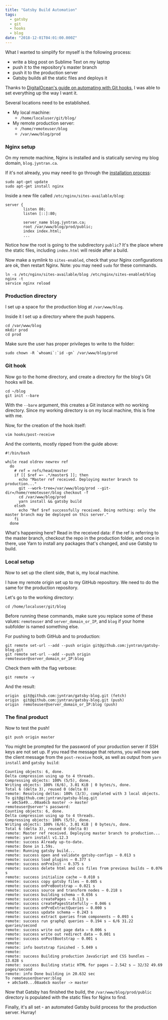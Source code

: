 ```yaml
---
title: "Gatsby Build Automation"
tags:
  - gatsby
  - git
  - hooks
  - blog
date: "2018-12-01T04:01:00.000Z"
---
```


What I wanted to simplify for myself is the following process:
- write a blog post on Sublime Text on my laptop
- push it to the repository's master branch
- push it to the production server
- Gatsby builds all the static files and deploys it

Thanks to [DigitalOcean's guide on automating with Git hooks](https://www.digitalocean.com/community/tutorials/how-to-use-git-hooks-to-automate-development-and-deployment-tasks), I was able to set everything up the way I want it.

Several locations need to be established.
- My local machine:
  - `/home/localuser/git/blog/`
- My remote production server:
  - `/home/remoteuser/blog`
  - `/var/www/blog/prod`

### Nginx setup

On my remote machine, Nginx is installed and is statically serving my blog domain, `blog.jyntran.ca`.

If it's not already, you may need to go through the [installation process](https://www.nginx.com/resources/wiki/start/topics/tutorials/install/):

```
sudo apt-get update
sudo apt-get install nginx
``` 

Inside a new file called `/etc/nginx/sites-available/blog`:

```
server {
        listen 80;
        listen [::]:80;

        server_name blog.jyntran.ca;
        root /var/www/blog/prod/public;
        index index.html;
        ...
```

Notice how the root is going to the subdirectory `public`? It's the place where the static files, including `index.html` will reside after a build.

Now make a symlink to `sites-enabled`, check that your Nginx configurations are ok, then restart Nginx. Note: you may need `sudo` for these commands.

```
ln -s /etc/nginx/sites-available/blog /etc/nginx/sites-enabled/blog
nginx -t
service nginx reload
```

### Production directory

I set up a space for the production blog at `/var/www/blog`.

Inside it I set up a directory where the push happens.

```
cd /var/www/blog
mkdir prod
cd prod
```

Make sure the user has proper privileges to write to the folder:

```
sudo chown -R `whoami`:`id -gn` /var/www/blog/prod
```

### Git hook

Now go to the home directory, and create a directory for the blog's Git hooks will be.

```
cd ~/blog
git init --bare
```

With the `--bare` argument, this creates a Git instance with no working directory. Since my working directory is on my local machine, this is fine with me.

Now, for the creation of the hook itself:

```
vim hooks/post-receive
```

And the contents, mostly ripped from the guide above:
```
#!/bin/bash

while read oldrev newrev ref
  do
    # ref = refs/head/master
    if [[ $ref =~ .*/master$ ]]; then
      echo "Master ref received. Deploying master branch to production..."
      git --work-tree=/var/www/blog/prod --git-dir=/home/remoteuser/blog checkout -f
      cd /var/www/blog/prod
      yarn install && gatsby build
    elseh
      echo "Ref $ref successfully received. Doing nothing: only the master branch may be deployed on this server."
    fi
  done
```   

What's happening here? Read in the received data: if the ref is referring to the master branch, checkout the repo in the production folder, and once in there, use Yarn to install any packages that's changed, and use Gatsby to build.

### Local setup

Now to set up the client side, that is, my local machine.

I have my remote origin set up to my GitHub repository. We need to do the same for the production repository.

Let's go to the working directory:

```
cd /home/localuser/git/blog
```

Before running these commands, make sure you replace some of these values: `remoteuser` and `server_domain_or_IP`, and `blog` if your home subfolder is named something else.

For pushing to both GitHub and to production:

```
git remote set-url --add --push origin git@github.com:jyntran/gatsby-blog.git
git remote set-url --add --push origin remoteuser@server_domain_or_IP:blog

```

Check them with the flag verbose:

```
git remote -v
```

And the result:

```
origin	git@github.com:jyntran/gatsby-blog.git (fetch)
origin	git@github.com:jyntran/gatsby-blog.git (push)
origin	remoteuser@server_domain_or_IP:blog (push)
```

### The final product

Now to test the push!

```
git push origin master
```

You might be prompted for the password of your production server if SSH keys are not set up. If you read the message that returns, you will now see the client message from the `post-receive` hook, as well as output from `yarn install` and `gatsby build`:

```
Counting objects: 6, done.
Delta compression using up to 4 threads.
Compressing objects: 100% (5/5), done.
Writing objects: 100% (6/6), 3.01 KiB | 0 bytes/s, done.
Total 6 (delta 3), reused 0 (delta 0)
remote: Resolving deltas: 100% (3/3), completed with 3 local objects.
To git@github.com:jyntran/gatsby-blog.git
 + a0c5a49...08aa6cb master -> master
remoteuser@server's password: 
Counting objects: 6, done.
Delta compression using up to 4 threads.
Compressing objects: 100% (5/5), done.
Writing objects: 100% (6/6), 3.01 KiB | 0 bytes/s, done.
Total 6 (delta 3), reused 0 (delta 0)
remote: Master ref received. Deploying master branch to production...
remote: yarn install v1.12.3
remote: success Already up-to-date.
remote: Done in 1.59s.
remote: Running gatsby build...
remote: success open and validate gatsby-configs — 0.013 s
remote: success load plugins — 0.377 s
remote: success onPreInit — 0.375 s
remote: success delete html and css files from previous builds — 0.076 s
remote: success initialize cache — 0.010 s
remote: success copy gatsby files — 0.085 s
remote: success onPreBootstrap — 0.021 s
remote: success source and transform nodes — 0.218 s
remote: success building schema — 0.656 s
remote: success createPages — 0.113 s
remote: success createPagesStatefully — 0.046 s
remote: success onPreExtractQueries — 0.000 s
remote: success update schema — 0.243 s
remote: success extract queries from components — 0.093 s
remote: success run graphql queries — 0.194 s — 6/6 31.22 queries/second
remote: success write out page data — 0.006 s
remote: success write out redirect data — 0.001 s
remote: success onPostBootstrap — 0.001 s
remote: 
remote: info bootstrap finished - 5.049 s
remote: 
remote: success Building production JavaScript and CSS bundles — 13.028 s
remote: success Building static HTML for pages — 2.542 s — 32/32 49.69 pages/second
remote: info Done building in 20.632 sec
To remoteuser@server:blog
 + a0c5a49...08aa6cb master -> master
``` 

Now that Gatsby has finished the build, the `/var/www/blog/prod/public` directory is populated with the static files for Nginx to find. 

Finally, it's all set - an automated Gatsby build process for the production server. Hurray!